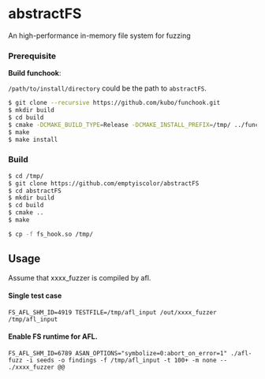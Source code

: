 # abstractFS
An high-performance in-memory file system for fuzzing

### Prerequisite

**Build funchook**:

`/path/to/install/directory` could be the path to `abstractFS`.

```bash
$ git clone --recursive https://github.com/kubo/funchook.git
$ mkdir build
$ cd build
$ cmake -DCMAKE_BUILD_TYPE=Release -DCMAKE_INSTALL_PREFIX=/tmp/ ../funchook
$ make
$ make install
```

### Build

```bash
$ cd /tmp/
$ git clone https://github.com/emptyiscolor/abstractFS
$ cd abstractFS
$ mkdir build
$ cd build
$ cmake ..
$ make

$ cp -f fs_hook.so /tmp/
```


## Usage

Assume that xxxx_fuzzer is compiled by afl.

#### Single test case

```
FS_AFL_SHM_ID=4919 TESTFILE=/tmp/afl_input /out/xxxx_fuzzer /tmp/afl_input
```

#### Enable FS runtime for AFL.

```
FS_AFL_SHM_ID=6789 ASAN_OPTIONS="symbolize=0:abort_on_error=1" ./afl-fuzz -i seeds -o findings -f /tmp/afl_input -t 100+ -m none -- ./xxxx_fuzzer @@
```
